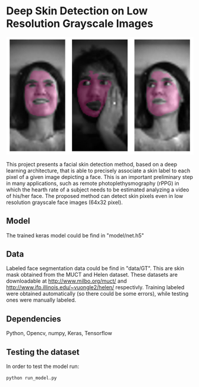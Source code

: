 # Deep Skin Detection on Low Resolution Grayscale Images

![skin_detection](results.jpg)


This project presents a facial skin detection method, based on a deep learning architecture,  that is able to precisely associate a skin label to each pixel of a given image depicting a face. This is an important preliminary step in many applications, such as remote photoplethysmography (rPPG) in which the hearth rate of a subject needs to be estimated analyzing a video of his/her face. The proposed method can detect skin pixels even in low resolution grayscale face images (64x32 pixel). 

## Model

The trained keras model could be find in "model/net.h5"

## Data

Labeled face segmentation data could be find in "data/GT". This are skin mask obtained from the MUCT and Helen dataset. These datasets are downloadable at http://www.milbo.org/muct/ and http://www.ifp.illinois.edu/~vuongle2/helen/ respectivly. Training labeled were obtained automatically (so there could be some errors), while testing ones were manually labeled.

## Dependencies

Python, Opencv, numpy, Keras, Tensorflow

## Testing the dataset

In order to test the model run:
```
python run_model.py
```

